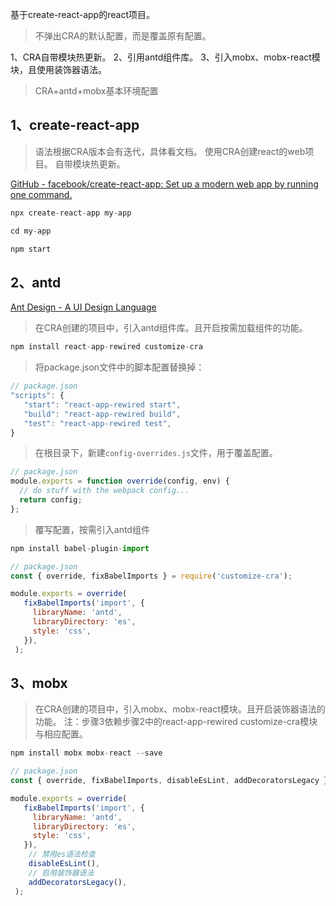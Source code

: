 
基于create-react-app的react项目。

> 不弹出CRA的默认配置，而是覆盖原有配置。

1、CRA自带模块热更新。
2、引用antd组件库。
3、引入mobx、mobx-react模块，且使用装饰器语法。


> CRA+antd+mobx基本环境配置

## 1、create-react-app

> 语法根据CRA版本会有迭代，具体看文档。
> 使用CRA创建react的web项目。
> 自带模块热更新。

[GitHub - facebook/create-react-app: Set up a modern web app by running one command.](https://github.com/facebook/create-react-app)

``` js
npx create-react-app my-app

cd my-app

npm start
```

## 2、antd

[Ant Design - A UI Design Language](https://ant.design/docs/react/use-with-create-react-app-cn)

> 在CRA创建的项目中，引入antd组件库。且开启按需加载组件的功能。

``` js
npm install react-app-rewired customize-cra 
```

> 将package.json文件中的脚本配置替换掉：
``` js
// package.json
"scripts": {
   "start": "react-app-rewired start",
   "build": "react-app-rewired build",
   "test": "react-app-rewired test",
}
```

> 在根目录下，新建`config-overrides.js`文件，用于覆盖配置。
``` js
// package.json
module.exports = function override(config, env) {
  // do stuff with the webpack config...
  return config;
};
```

> 覆写配置，按需引入antd组件
``` js
npm install babel-plugin-import

// package.json
const { override, fixBabelImports } = require('customize-cra');

module.exports = override(
   fixBabelImports('import', {
     libraryName: 'antd',
     libraryDirectory: 'es',
     style: 'css',
   }),
 );
```

## 3、mobx

> 在CRA创建的项目中，引入mobx、mobx-react模块。且开启装饰器语法的功能。
> 注：步骤3依赖步骤2中的react-app-rewired customize-cra模块与相应配置。

``` js
npm install mobx mobx-react --save

// package.json
const { override, fixBabelImports, disableEsLint, addDecoratorsLegacy } = require('customize-cra');

module.exports = override(
   fixBabelImports('import', {
     libraryName: 'antd',
     libraryDirectory: 'es',
     style: 'css',
   }),
   	// 禁用es语法检查
   	disableEsLint(),
	// 启用装饰器语法
	addDecoratorsLegacy(),
 );
```

